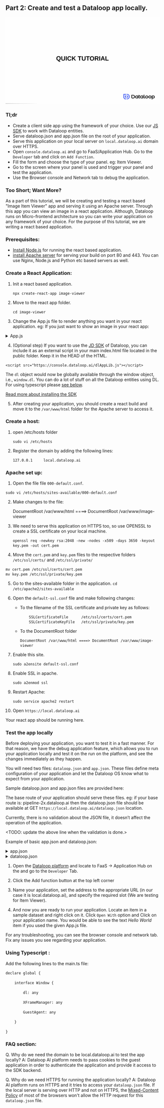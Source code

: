 ## Part 2: Create and test a Dataloop app locally.


![Tutorial Image](https://github.com/kumar-hemant/dtlpy-documentation/raw/tutorial/assets/app_testing_tutorial.gif "Tutorial Image")


### Tl;dr 

- Create a client side app using the framework of your choice. Use our [JS SDK](https://dtlpy-documentation.redoc.ly/resources/dtljs/) to work with Dataloop entities.
- Serve dataloop.json and app.json file on the root of your application.
- Serve this application on your local server on `local.dataloop.ai` domain over HTTPS.
- Open `console.dataloop.ai` and go to  FaaS/Application Hub. Go to the `Developer` tab and click on `Add Function`.
- Fill the form and choose the type of your panel. eg: Item Viewer.
- Go to the screen where your panel is used and trigger your panel and test the application.
- Use the Browser console and Network tab to debug the application.

### Too Short; Want More?

As a part of this tutorial, we will be creating and testing a react based "Image Item Viewer" app and serving it using an Apache server. Through this app you can view an image in a react application. Although, Dataloop runs on Micro-frontend architecture so you can write your application on any framework of your choice. For the purpose of this tutorial, we are writing a react based application.

### Prerequisites:
- [Install Node.js](https://www.digitalocean.com/community/tutorials/how-to-install-node-js-on-ubuntu-20-04) for running the react based application.
- [install Apache server](https://ubuntu.com/tutorials/install-and-configure-apache#2-installing-apache) for serving your build on port 80 and 443. You can use Nginx, Node.js and Python etc based servers as well.

### Create a React Application: 

1. Init a react based application.
    ```
    npx create-react-app image-viewer
    ```
2. Move to the react app folder.
    ```
    cd image-viewer
    ```
3. Change the App.js file to render anything you want in your react application. eg: If you just want to show an image in your react app:

<details>
    <summary>App.js</summary>
    
```
import './App.css';
import { useEffect, useState } from 'react';

function App() {
  const [ img, setImage ] = useState('');
  const [ width, setWidth ] = useState(0);
  const [ height, setHeight ] = useState(0);

  const handleFetch = async () => {
    const item = await window.dl.items.get()
    const stream = await window.dl.items.stream(item.stream)
    const width = item.metadata?.system.width
    const height = item.metadata?.system.height;
    setHeight(height)
    setWidth(width)
    setImage(stream)
  }

  useEffect(() => {
   const init = async function() {
    await window.dl.init()
    await window.dl.on('ready', async () => {
        console.log('ready')
        await handleFetch()
    })
  }
  init()
  }, []);

  return (
    <div className="App">
      <header className="App-header">
        <h1>
          Hello World
        </h1>
        <div>
          <img alt="item" src={img} height={height} width={width}>
          </img>
        </div>
      </header>
    </div>
  );
}

export default App;
```

</details>

4. (Optional step) If you want to use the [JD SDK](https://dtlpy-documentation.redoc.ly/resources/dtljs/) of Dataloop, you can include it as an external script in your main index.html file located in the public folder. Keep it in the HEAD of the HTML.

```
<script src="https://console.dataloop.ai/dlAppLib.js"></script>
```

The `dl` object would now be globally available through the window object, i.e., `window.dl`. You can do a lot of stuff on all the Dataloop entities using DL. For using typescript please [see below](#typescript).

[Read more about installing the SDK](https://dtlpy-documentation.redoc.ly/resources/dtljs/xframe/) 

5. After creating your application, you should create a react build and move it to the `/var/www/html` folder for the Apache server to access it. 

### Create a host:

1. open /etc/hosts folder
    ```
    sudo vi /etc/hosts
    ```
2. Register the domain by adding the following lines:
    ```
    127.0.0.1     local.dataloop.ai
    ```

### Apache set up:

1. Open the file file `000-default.conf`.
```
sudo vi /etc/hosts/sites-available/000-default.conf 
```

2. Make changes to the file:

    DocumentRoot /var/www/html ====> DocumentRoot /var/www/image-viewer


3. We need to serve this application on HTTPS too, so use OPENSSL to create a SSL certificate on your local machine.

    ```
    openssl req -newkey rsa:2048 -new -nodes -x509 -days 3650 -keyout key.pem -out cert.pem
    ```

4. Move the `cert.pem` and `key.pem` files to the respective folders `/etc/ssl/certs/` and `/etc/ssl/private/`

```
mv cert.pem /etc/ssl/certs/cert.pem
mv key.pem /etc/ssl/private/key.pem
```

5. Go to the sites-available folder in the application.
```cd /etc/apache2/sites-available```


6. Open the `default-ssl.conf` file and make following changes:
    - To the filename of the SSL certificate and private key as follows:
        ```
            SSLCertificateFile      /etc/ssl/certs/cert.pem
            SSLCertificateKeyFile   /etc/ssl/private/key.pem
        ```

    - To the DocumentRoot folder
        ```
        DocumentRoot /var/www/html ====> DocumentRoot /var/www/image-viewer
        ```

7. Enable this site.
    ```
    sudo a2ensite default-ssl.conf
    ```

8. Enable SSL in apache.
    ```
    sudo a2enmod ssl  
    ```

9. Restart Apache:
    ```
    sudo service apache2 restart
    ```

10. Open `https://local.dataloop.ai`

Your react app should be running here.

### Test the app locally

Before deploying your application, you want to test it in a fast manner. For that reason, we have the debug application feature, which allows you to run your application locally and test it on the run on the platform, and see the changes immediately as they happen.

You will need two files: `dataloop.json` and `app.json`. These files define meta configuration of your application and let the Dataloop OS know what to expect from your application.

Sample dataloop.json and app.json files are provided here:

The base route of your application should serve these files.
eg: if your base route is: pipeline-2x.dataloop.ai then the dataloop.json file should be available at GET `https://local.dataloop.ai/dataloop.json` location.

Currently, there is no validation about the JSON file, it doesn’t affect the operation of the application.

<TODO: update the above line when the validation is done.>

Example of basic app.json and dataloop.json:

<details>
    <summary>app.json</summary>

```
{

  "components": {

    "panels": [

      {

        "name": "preview-modality",

        "minRole": "annotator",

        "supportedSlots": [

          {

            "type": "itemSidePanel",

            "configuration": {

              "route": []

            }

          }

        ],

        "conditions": {

          "resources": []

        },

        "icon": "icon-dl-sdk-documentation",

        "metadata": {},

        "defaultSettings": {

        }

      }

    ]

  }

}
``` 

</details>



<details>
    <summary>dataloop.json</summary>

```
{
    "name": "item-viewer",
    "description": "Dataloop's image zoom viewer",
    "categories": [
        "viewer"
    ],
    "icon": "",
    "scope": "project",
    "components": {
        "panels": [
            {
                "name": "zoom-item-viewer",
                "supportedSlots": [
                    {
                        "type": "itemViewer",
                        "configuration": {
                            "layout": {
                                "leftBar": false,
                                "rightBar": false,
                                "bottomBar": false
                            },
                            "route": [ "/index.html" ]
                        }
                    }
                ],
                "conditions": {
                    "resources": [
                        {
                            "entityType": "item",
                            "filter": {
                                "metadata.system.mimetype": "image/*"
                            }
                        }
                    ]
                }
            }
        ]
    }
}
``` 

</details>


1. Open the [Dataloop platform](console.dataloop.ai) and locate to FaaS -> Application Hub on the and go to the `Developer` Tab.

2. Click the Add function button at the top left corner

3. Name your application, set the address to the appropriate URL (in our case it is local.dataloop.ai), and specify the required slot (We are testing for Item Viewer). 

4. And now you are ready to run your application. Locate an item in a sample dataset and right click on it. Click `Open With` option and Click on your application name. You would be able to see the text *Hello World* item if you used the given App.js file.

For any troubleshooting, you can see the browser console and network tab. Fix any issues you see regarding your application.
 

### <a name="typescript"> Using Typescript </a> :

Add the following lines to the main.ts file:

```
declare global {

    interface Window {

        dl: any

        XFrameManager: any

        GuestAgent: any

    }

}
```

### FAQ section:

Q. Why do we need the domain to be local.dataloop.ai to test the app locally?
A: Dataloop AI platform needs to pass cookies to the guest application in order to authenticate the application and provide it access to the SDK backend.

Q. Why do we need HTTPS for running the application locally?
A: Dataloop AI platform runs on HTTPS and it tries to access your `dataloop.json` file. If the local server is serving over HTTP and not on HTTPS, the [Mixed-Content Policy](https://developer.mozilla.org/en-US/docs/Web/Security/Mixed_content#loading_locally_delivered_mixed-resources) of most of the browsers won't allow the HTTP request for this `dataloop.json` file.





